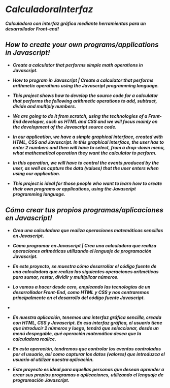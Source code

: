 # _CalculadoraInterfaz_

**_Calculadora con interfaz gráfica mediante herramientas para un desarrollador Front-end!_**

## _How to create your own programs/applications in Javascript!_

- **_Create a calculator that performs simple math operations in Javascript._**
  
- **_How to program in Javascript | Create a calculator that performs arithmetic operations using the Javascript programming language._**
  
- **_This project shows how to develop the source code for a calculator that performs the following arithmetic operations to add, subtract, divide and multiply numbers._**
  
- **_We are going to do it from scratch, using the technologies of a Front-End developer, such as HTML and CSS and we will focus mainly on the development of the Javascript source code._**
  
- **_In our application, we have a simple graphical interface, created with HTML, CSS and Javascript. In this graphical interface, the user has to enter 2 numbers and then will have to select, from a drop-down menu, what mathematical operation they want the calculator to perform._**
  
- **_In this operation, we will have to control the events produced by the user, as well as capture the data (values) that the user enters when using our application._**
  
- **_This project is ideal for those people who want to learn how to create their own programs or applications, using the Javascript programming language._**
  
## _Cómo crear tus propios programas/aplicaciones en Javascript!_

- **_Crea una calculadora que realiza operaciones matemáticas sencillas en Javascript._**
 
- **_Cómo programar en Javascript | Crea una calculadora que realiza operaciones aritméticas utilizando el lenguaje de programación Javascript._**

- **_En este proyecto, se muestra cómo desarrollar el código fuente de una calculadora que realiza las siguientes operaciones aritméticas para sumar, restar, dividir y multiplicar números._**
  
- **_Lo vamos a hacer desde cero, empleando las tecnologías de un desarrollador Front-End, como HTML y CSS y nos centraremos principalmente en el desarrollo del código fuente Javascript._**
- 
- **_En nuestra aplicación, tenemos una interfaz gráfica sencilla, creada con HTML, CSS y Javascript. En esa interfaz gráfica, el usuario tiene que introducir 2 números y luego, tendrá que seleccionar, desde un menú despegable, qué operación matemática desea que la calculadora realice._**
- **_En esta operación, tendremos que controlar los eventos controlados por el usuario, así como capturar los datos (valores) que introduzca el usuario al utilizar nuestra aplicación._**
- **_Este proyecto es ideal para aquellas personas que desean aprender a crear sus propios programas o aplicaciones, utilizando el lenguaje de programación Javascript._**

